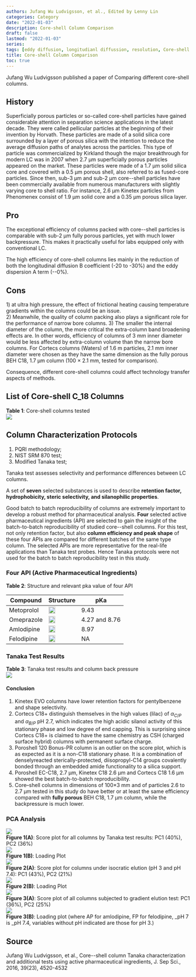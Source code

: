 ```yaml
---
authors: Jufang Wu Ludvigsson, et al., Edited by Lenny Lin
categories: Category
date: "2022-01-03"
description: Core-shell Column Comparison
draft: false
lastmod: "2022-01-03"
series: 
tags: [eddy diffusion, longitudianl diffussion, resolution, Core-shell column]
title: Core-shell Column Comparison
toc: true
---
```


Jufang Wu Ludvigsson published a paper of Comparing different core-shell columns.

<!--more-->

## History

Superficially porous particles or so-called core-shell particles have gained considerable attention in separation science applications in the latest decade. They were called pellicular particles at the beginning of their invention by Horvath. These particles are made of a solid silica core surrounded by a layer of porous silica with the intention to reduce the average diffusion paths of analytes across the particles. This type of particle was commercialized by Kirkland though the major breakthrough for modern LC was in 2007 when 2.7 &mu;m superficially porous particles appeared on the market. These particles were made of a 1.7 μm solid silica core and covered with a 0.5 μm porous shell, also referred to as fused-core particles. Since then, sub-3 μm and sub-2 μm core--shell particles have been commercially available from numerous manufacturers with slightly varying core to shell ratio. For instance, 2.6 &mu;m Kinetex particles from Phenomenex consist of 1.9 &mu;m solid core and a 0.35 μm porous silica layer.

## Pro

The exceptional efficiency of columns packed with core--shell particles is comparable with sub-2 μm fully porous particles, yet with much lower backpressure. This makes it practically useful for labs equipped only with conventional LC.

The high efficiency of core-shell columns lies mainly in the reduction of both the longitudinal diffusion B coefficient (-20 to -30%) and the eddy dispersion A term (--0%).

## Cons

1\) at ultra high pressure, the effect of frictional heating causing temperature gradients within the columns could be an issue.  
2) Meanwhile, the quality of column packing also plays a significant role for the performance of narrow bore columns. 3) The smaller the internal diameter of the column, the more critical the extra-column band broadening effects are. In other words, efficiency of columns of 3 mm inner diameter would be less affected by extra-column volume than the narrow bore columns. For Cortecs columns (Waters) of 1.6 m particles, 2.1 mm inner diameter were chosen as they have the same dimension as the fully porous BEH C18, 1.7 μm column (100 × 2.1 mm, tested for comparison).

Consequence, different core-shell columns could affect technology transfer aspects of methods.

## List of Core-shell C_18 Columns

<figcaption><b>Table 1</b>: Core-shell columns tested</figcaption>

<img src = "/docs/images/Screenshot 2021-12-27 155003.png"/>

## Column Characterization Protocols

1) PQRI methodology;  
2) NIST SRM 870 test;  
3) Modified Tanaka test;

Tanaka test assesses selectivity and performance differences between LC columns.

A set of <b>seven</b> selected substances is used to describe <b>retention factor, hydrophobicity, steric selectivity, and silanophilic properties</b>.

Good batch to batch reproducibility of columns are extremely important to develop a robust method for pharmaceutical analysis. <b>Four</b> selected active pharmaceutical ingredients (API) are selected to gain the insight of the batch-to-batch reproducibility of studied core--shell columns. For this test, not only retention factor, but also <b>column efficiency and peak shape</b> of these four APIs are compared for different batches of the same type column. The selected APIs are more representative for the real-life applications than Tanaka test probes. Hence Tanaka protocols were not used for the batch to batch reproducibility test in this study.


### Four API (Active Pharmaceutical Ingredients)

<figcaption><b>Table 2</b>: Structure and relevant pka value of four API</figcaption>

| Compound   | Structure                                                                     | pKa           |
|------------|-------------------------------------------------------------------------------|---------------|
| Metoprolol | <img src = "/docs/images/a17639-metoprolol.gif" width="50%" />                | 9.43          |
| Omeprazole | <img src = "/docs/images/Omeprazole_01.png" width="50%" />                    | 4.27 and 8.76 |
| Amlodipine | <img src = "/docs/images/Chemical-structure-of-amlodipine.ppm" width="50%" /> | 8.97          |
| Felodipine | <img src = "/docs/images/felodipine-structure.png" width="50%" />             | NA            |

### Tanaka Test Results
<figcaption><b>Table 3</b>: Tanaka test results and column back pressure</figcaption>
<img src = "/docs/images/Screenshot 2021-12-27 203946.png"/>

#### Conclusion
1) Kinetex EVO columns have lower retention factors for pentylbenzene and shape selectivity.  
2) Cortecs C18+ distinguish themselves in the high values (lilac) of $\alpha_{C/P}$ and $\alpha_{B/P}$ pH 2.7, which indicates the high acidic silanol activity of this stationary phase and low degree of end capping. This is surprising since Cortecs C18+ is claimed to have the same chemistry as CSH (charged surface hybrid) columns with permanent surface charge.  
3) Poroshell 120 Bonus-PR column is an outlier on the score plot, which is as expected as it is a non-C18 stationary phase. It is a combination of denselyreacted sterically-protected, diisopropyl-C14 groups covalently bonded through an embedded amide functionality to a silica support.    
4) Poroshell EC-C18, 2.7 &mu;m, Kinetex C18 2.6 &mu;m and Cortecs C18 1.6 &mu;m showed the best batch-to-batch reproducibility.
5) Core–shell columns in dimensions of 100×3 mm and of particles 2.6 to 2.7 &mu;m tested in this study do have better or at least the same efficiency compared with <b>fully porous</b> BEH C18, 1.7 &mu;m column, while the backpressure is much lower.  

### PCA Analysis

<img src = "/docs/images/Screenshot 2021-12-27 195414.png"/>
<figcaption><b>Figure 1(A)</b>: Score plot for all columns by Tanaka test results: PC1 (40%), PC2 (36%)</figcaption>


<img src = "/docs/images/Screenshot 2021-12-27 195820.png"/>
<figcaption><b>Figure 1(B)</b>: Loading Plot</figcaption>


<img src = "/docs/images/Screenshot 2021-12-27 200118.png"/>
<figcaption><b>Figure 2(A)</b>: Score plot for columns under isocratic elution (pH 3 and pH 7.4): PC1 (43%), PC2 (21%)</figcaption>


<img src = "/docs/images/Screenshot 2021-12-27 200315.png"/>
<figcaption><b>Figure 2(B)</b>: Loading Plot</figcaption>


<img src = "/docs/images/Screenshot 2021-12-27 201827.png"/>
<figcaption><b>Figure 3(A)</b>:  Score plot of all columns subjected to gradient elution test: PC1 (36%), PC2 (25%)</figcaption>


<img src = "/docs/images/Screenshot 2021-12-27 201516.png"/>
<figcaption><b>Figure 3(B)</b>: Loading plot (where AP for amlodipine,
FP for felodipine, _pH 7 is _pH 7.4, variables without pH indicated are those for pH 3.)</figcaption>

## Source

Jufang Wu Ludvigsson, et al., Core--shell column Tanaka characterization and additional tests using active pharmaceutical ingredients, J. Sep Sci., 2016, 39(23), 4520-4532